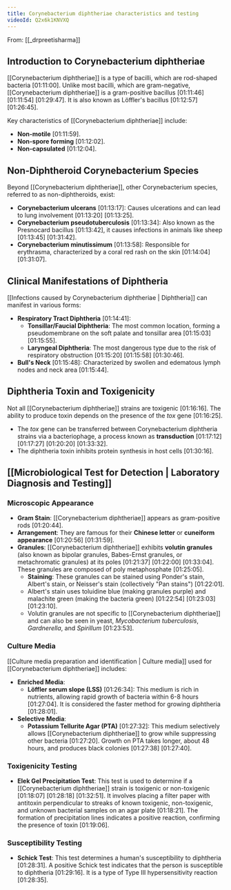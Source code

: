 ```yaml
---
title: Corynebacterium diphtheriae characteristics and testing
videoId: Q2x6k1KNVXQ
---
```


From: [[_drpreetisharma]] <br/> 

## Introduction to Corynebacterium diphtheriae
[[Corynebacterium diphtheriae]] is a type of bacilli, which are rod-shaped bacteria <a class="yt-timestamp" data-t="01:11:00">[01:11:00]</a>. Unlike most bacilli, which are gram-negative, [[Corynebacterium diphtheriae]] is a gram-positive bacillus <a class="yt-timestamp" data-t="01:11:46">[01:11:46]</a> <a class="yt-timestamp" data-t="01:11:54">[01:11:54]</a> <a class="yt-timestamp" data-t="01:29:47">[01:29:47]</a>. It is also known as Löffler's bacillus <a class="yt-timestamp" data-t="01:12:57">[01:12:57]</a> <a class="yt-timestamp" data-t="01:26:45">[01:26:45]</a>.

Key characteristics of [[Corynebacterium diphtheriae]] include:
*   **Non-motile** <a class="yt-timestamp" data-t="01:11:59">[01:11:59]</a>.
*   **Non-spore forming** <a class="yt-timestamp" data-t="01:12:02">[01:12:02]</a>.
*   **Non-capsulated** <a class="yt-timestamp" data-t="01:12:04">[01:12:04]</a>.

## Non-Diphtheroid Corynebacterium Species
Beyond [[Corynebacterium diphtheriae]], other Corynebacterium species, referred to as non-diphtheroids, exist:
*   **Corynebacterium ulcerans** <a class="yt-timestamp" data-t="01:13:17">[01:13:17]</a>: Causes ulcerations and can lead to lung involvement <a class="yt-timestamp" data-t="01:13:20">[01:13:20]</a> <a class="yt-timestamp" data-t="01:13:25">[01:13:25]</a>.
*   **Corynebacterium pseudotuberculosis** <a class="yt-timestamp" data-t="01:13:34">[01:13:34]</a>: Also known as the Presnocard bacillus <a class="yt-timestamp" data-t="01:13:42">[01:13:42]</a>, it causes infections in animals like sheep <a class="yt-timestamp" data-t="01:13:45">[01:13:45]</a> <a class="yt-timestamp" data-t="01:31:42">[01:31:42]</a>.
*   **Corynebacterium minutissimum** <a class="yt-timestamp" data-t="01:13:58">[01:13:58]</a>: Responsible for erythrasma, characterized by a coral red rash on the skin <a class="yt-timestamp" data-t="01:14:04">[01:14:04]</a> <a class="yt-timestamp" data-t="01:31:07">[01:31:07]</a>.

## Clinical Manifestations of Diphtheria
[[Infections caused by Corynebacterium diphtheriae | Diphtheria]] can manifest in various forms:
*   **Respiratory Tract Diphtheria** <a class="yt-timestamp" data-t="01:14:41">[01:14:41]</a>:
    *   **Tonsillar/Faucial Diphtheria**: The most common location, forming a pseudomembrane on the soft palate and tonsillar area <a class="yt-timestamp" data-t="01:15:03">[01:15:03]</a> <a class="yt-timestamp" data-t="01:15:55">[01:15:55]</a>.
    *   **Laryngeal Diphtheria**: The most dangerous type due to the risk of respiratory obstruction <a class="yt-timestamp" data-t="01:15:20">[01:15:20]</a> <a class="yt-timestamp" data-t="01:15:58">[01:15:58]</a> <a class="yt-timestamp" data-t="01:30:46">[01:30:46]</a>.
*   **Bull's Neck** <a class="yt-timestamp" data-t="01:15:48">[01:15:48]</a>: Characterized by swollen and edematous lymph nodes and neck area <a class="yt-timestamp" data-t="01:15:44">[01:15:44]</a>.

## Diphtheria Toxin and Toxigenicity
Not all [[Corynebacterium diphtheriae]] strains are toxigenic <a class="yt-timestamp" data-t="01:16:16">[01:16:16]</a>. The ability to produce toxin depends on the presence of the *tox* gene <a class="yt-timestamp" data-t="01:16:25">[01:16:25]</a>.
*   The *tox* gene can be transferred between Corynebacterium diphtheria strains via a bacteriophage, a process known as **transduction** <a class="yt-timestamp" data-t="01:17:12">[01:17:12]</a> <a class="yt-timestamp" data-t="01:17:27">[01:17:27]</a> <a class="yt-timestamp" data-t="01:20:20">[01:20:20]</a> <a class="yt-timestamp" data-t="01:33:32">[01:33:32]</a>.
*   The diphtheria toxin inhibits protein synthesis in host cells <a class="yt-timestamp" data-t="01:30:16">[01:30:16]</a>.

## [[Microbiological Test for Detection | Laboratory Diagnosis and Testing]]

### Microscopic Appearance
*   **Gram Stain**: [[Corynebacterium diphtheriae]] appears as gram-positive rods <a class="yt-timestamp" data-t="01:20:44">[01:20:44]</a>.
*   **Arrangement**: They are famous for their **Chinese letter** or **cuneiform appearance** <a class="yt-timestamp" data-t="01:20:56">[01:20:56]</a> <a class="yt-timestamp" data-t="01:31:59">[01:31:59]</a>.
*   **Granules**: [[Corynebacterium diphtheriae]] exhibits **volutin granules** (also known as bipolar granules, Babes-Ernst granules, or metachromatic granules) at its poles <a class="yt-timestamp" data-t="01:21:37">[01:21:37]</a> <a class="yt-timestamp" data-t="01:22:00">[01:22:00]</a> <a class="yt-timestamp" data-t="01:33:04">[01:33:04]</a>. These granules are composed of poly metaphosphate <a class="yt-timestamp" data-t="01:25:05">[01:25:05]</a>.
    *   **Staining**: These granules can be stained using Ponder's stain, Albert's stain, or Neisser's stain (collectively "Pan stains") <a class="yt-timestamp" data-t="01:22:01">[01:22:01]</a>.
    *   Albert's stain uses toluidine blue (making granules purple) and malachite green (making the bacteria green) <a class="yt-timestamp" data-t="01:22:54">[01:22:54]</a> <a class="yt-timestamp" data-t="01:23:03">[01:23:03]</a> <a class="yt-timestamp" data-t="01:23:10">[01:23:10]</a>.
    *   Volutin granules are not specific to [[Corynebacterium diphtheriae]] and can also be seen in yeast, *Mycobacterium tuberculosis*, *Gardnerella*, and *Spirillum* <a class="yt-timestamp" data-t="01:23:53">[01:23:53]</a>.

### Culture Media
[[Culture media preparation and identification | Culture media]] used for [[Corynebacterium diphtheriae]] includes:
*   **Enriched Media**:
    *   **Löffler serum slope (LSS)** <a class="yt-timestamp" data-t="01:26:34">[01:26:34]</a>: This medium is rich in nutrients, allowing rapid growth of bacteria within 6-8 hours <a class="yt-timestamp" data-t="01:27:04">[01:27:04]</a>. It is considered the faster method for growing diphtheria <a class="yt-timestamp" data-t="01:28:01">[01:28:01]</a>.
*   **Selective Media**:
    *   **Potassium Tellurite Agar (PTA)** <a class="yt-timestamp" data-t="01:27:32">[01:27:32]</a>: This medium selectively allows [[Corynebacterium diphtheriae]] to grow while suppressing other bacteria <a class="yt-timestamp" data-t="01:27:20">[01:27:20]</a>. Growth on PTA takes longer, about 48 hours, and produces black colonies <a class="yt-timestamp" data-t="01:27:38">[01:27:38]</a> <a class="yt-timestamp" data-t="01:27:40">[01:27:40]</a>.

### Toxigenicity Testing
*   **Elek Gel Precipitation Test**: This test is used to determine if a [[Corynebacterium diphtheriae]] strain is toxigenic or non-toxigenic <a class="yt-timestamp" data-t="01:18:07">[01:18:07]</a> <a class="yt-timestamp" data-t="01:28:18">[01:28:18]</a> <a class="yt-timestamp" data-t="01:32:51">[01:32:51]</a>. It involves placing a filter paper with antitoxin perpendicular to streaks of known toxigenic, non-toxigenic, and unknown bacterial samples on an agar plate <a class="yt-timestamp" data-t="01:18:21">[01:18:21]</a>. The formation of precipitation lines indicates a positive reaction, confirming the presence of toxin <a class="yt-timestamp" data-t="01:19:06">[01:19:06]</a>.

### Susceptibility Testing
*   **Schick Test**: This test determines a human's susceptibility to diphtheria <a class="yt-timestamp" data-t="01:28:31">[01:28:31]</a>. A positive Schick test indicates that the person is susceptible to diphtheria <a class="yt-timestamp" data-t="01:29:16">[01:29:16]</a>. It is a type of Type III hypersensitivity reaction <a class="yt-timestamp" data-t="01:28:35">[01:28:35]</a>.